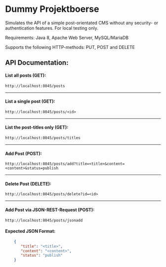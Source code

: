 # Dummy Projektboerse
Simulates the API of a simple post-orientated CMS without any security- or authentication features. For local testing only.

Requirements: Java 8, Apache Web Server, MySQL/MariaDB

Supports the following HTTP-methods: PUT, POST and DELETE

## API Documentation:
#### List all posts (GET):

`http://localhost:8045/posts`

---

#### List a single post (GET):

`http://localhost:8045/posts/<id>`

---

#### List the post-titles only (GET):

`http://localhost:8045/posts/titles`

---

#### Add Post (POST):

`http://localhost:8045/posts/add?title=<title>&content=<content>&status=publish`

---

#### Delete Post (DELETE):

`http://localhost:8045/posts/delete?id=<id>`

---

#### Add Post via JSON-REST-Request (POST):

`http://localhost:8045/posts/jsonadd`

#### Expected JSON Format:

```json
    {
       "title": "<title>",
       "content": "<content>",
       "status": "publish"
    }
```
